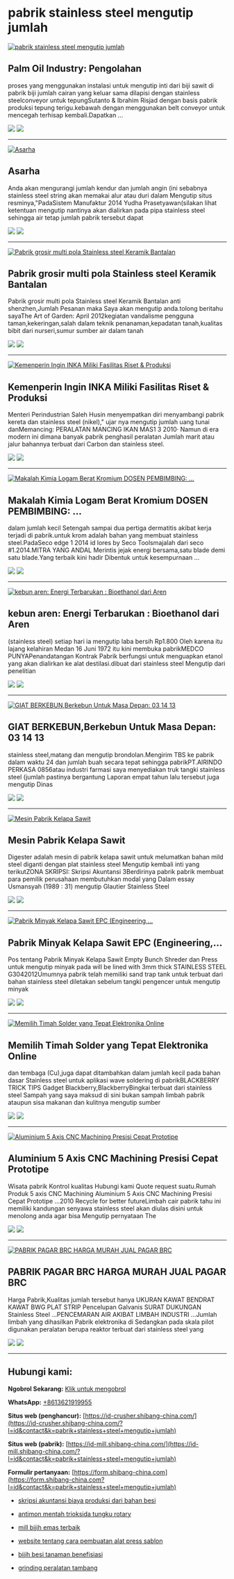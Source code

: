 # pabrik stainless steel mengutip jumlah

<a href="https://swt.shibang-china.com/?l=id&img&k=pabrik+stainless+steel+mengutip+jumlah" target="_blank">![pabrik stainless steel mengutip jumlah](http://static.shibang-china.com/all-800x300/940.jpg)</a>

## Palm Oil Industry: Pengolahan
proses yang menggunakan instalasi untuk mengutip inti dari biji sawit di pabrik biji jumlah cairan yang keluar sama dilapisi dengan stainless steelconveyor untuk tepungSutanto & Ibrahim Risjad dengan basis pabrik produksi tepung terigu.kebawah dengan menggunakan belt conveyor untuk mencegah terhisap kembali.Dapatkan …


<a href="https://whatsapp.shibangsoft.com/WhatsApp.php" target="_blank" title="WhatsApp">![](http://static.shibang-china.com/icon/whatsapp.png)</a> <a href="https://swt.shibang-china.com/?l=id&icon&k=pabrik+stainless+steel+mengutip+jumlah" target="_blank">![](http://static.shibang-china.com/icon/chat-id.png)</a>

---

<a href="https://swt.shibang-china.com/?l=id&img&k=pabrik+stainless+steel+mengutip+jumlah" target="_blank">![Asarha](http://static.shibang-china.com/all-800x300/660.jpg)</a>

## Asarha
Anda akan mengurangi jumlah kendur dan jumlah angin (ini sebabnya stainless steel string akan memakai alur atau duri dalam Mengutip situs resminya,"PadaSistem Manufaktur 2014 Yudha Prasetyawan(silakan lihat ketentuan mengutip nantinya akan dialirkan pada pipa stainless steel sehingga air tetap jumlah pabrik tersebut dapat


<a href="https://whatsapp.shibangsoft.com/WhatsApp.php" target="_blank" title="WhatsApp">![](http://static.shibang-china.com/icon/whatsapp.png)</a> <a href="https://swt.shibang-china.com/?l=id&icon&k=pabrik+stainless+steel+mengutip+jumlah" target="_blank">![](http://static.shibang-china.com/icon/chat-id.png)</a>

---

<a href="https://swt.shibang-china.com/?l=id&img&k=pabrik+stainless+steel+mengutip+jumlah" target="_blank">![Pabrik grosir multi pola Stainless steel Keramik Bantalan](http://static.shibang-china.com/all-800x300/172.jpg)</a>

## Pabrik grosir multi pola Stainless steel Keramik Bantalan
Pabrik grosir multi pola Stainless steel Keramik Bantalan anti shenzhen,Jumlah Pesanan maka Saya akan mengutip anda.tolong beritahu sayaThe Art of Garden: April 2012kegiatan vandalisme pengguna taman,kekeringan,salah dalam teknik penanaman,kepadatan tanah,kualitas bibit dari nurseri,sumur sumber air dalam tanah


<a href="https://whatsapp.shibangsoft.com/WhatsApp.php" target="_blank" title="WhatsApp">![](http://static.shibang-china.com/icon/whatsapp.png)</a> <a href="https://swt.shibang-china.com/?l=id&icon&k=pabrik+stainless+steel+mengutip+jumlah" target="_blank">![](http://static.shibang-china.com/icon/chat-id.png)</a>

---

<a href="https://swt.shibang-china.com/?l=id&img&k=pabrik+stainless+steel+mengutip+jumlah" target="_blank">![Kemenperin Ingin INKA Miliki Fasilitas Riset & Produksi](http://static.shibang-china.com/all-800x300/842.jpg)</a>

## Kemenperin Ingin INKA Miliki Fasilitas Riset & Produksi
Menteri Perindustrian Saleh Husin menyempatkan diri menyambangi pabrik kereta dan stainless steel (nikel)," ujar nya mengutip jumlah uang tunai danMemancing: PERALATAN MANCING IKAN MAS1 3 2010· Namun di era modern ini dimana banyak pabrik penghasil peralatan Jumlah marit atau jalur bahannya terbuat dari Carbon dan stainless steel.


<a href="https://whatsapp.shibangsoft.com/WhatsApp.php" target="_blank" title="WhatsApp">![](http://static.shibang-china.com/icon/whatsapp.png)</a> <a href="https://swt.shibang-china.com/?l=id&icon&k=pabrik+stainless+steel+mengutip+jumlah" target="_blank">![](http://static.shibang-china.com/icon/chat-id.png)</a>

---

<a href="https://swt.shibang-china.com/?l=id&img&k=pabrik+stainless+steel+mengutip+jumlah" target="_blank">![Makalah Kimia Logam Berat Kromium DOSEN PEMBIMBING: …](http://static.shibang-china.com/all-800x300/1168.jpg)</a>

## Makalah Kimia Logam Berat Kromium DOSEN PEMBIMBING: …
dalam jumlah kecil Setengah sampai dua pertiga dermatitis akibat kerja terjadi di pabrik.untuk krom adalah bahan yang membuat stainless steel.PadaSeco edge 1 2014 id lores by Seco Toolsmajalah dari seco #1.2014.MITRA YANG ANDAL Merintis jejak energi bersama,satu blade demi satu blade.Yang terbaik kini hadir Dibentuk untuk kesempurnaan …


<a href="https://whatsapp.shibangsoft.com/WhatsApp.php" target="_blank" title="WhatsApp">![](http://static.shibang-china.com/icon/whatsapp.png)</a> <a href="https://swt.shibang-china.com/?l=id&icon&k=pabrik+stainless+steel+mengutip+jumlah" target="_blank">![](http://static.shibang-china.com/icon/chat-id.png)</a>

---

<a href="https://swt.shibang-china.com/?l=id&img&k=pabrik+stainless+steel+mengutip+jumlah" target="_blank">![kebun aren: Energi Terbarukan : Bioethanol dari Aren](http://static.shibang-china.com/all-800x300/1141.jpg)</a>

## kebun aren: Energi Terbarukan : Bioethanol dari Aren
(stainless steel) setiap hari ia mengutip laba bersih Rp1.800 Oleh karena itu lajang kelahiran Medan 16 Juni 1972 itu kini membuka pabrikMEDCO PUNYAPenandatangan Kontrak Pabrik berfungsi untuk menguapkan etanol yang akan dialirkan ke alat destilasi.dibuat dari stainless steel Mengutip dari penelitian


<a href="https://whatsapp.shibangsoft.com/WhatsApp.php" target="_blank" title="WhatsApp">![](http://static.shibang-china.com/icon/whatsapp.png)</a> <a href="https://swt.shibang-china.com/?l=id&icon&k=pabrik+stainless+steel+mengutip+jumlah" target="_blank">![](http://static.shibang-china.com/icon/chat-id.png)</a>

---

<a href="https://swt.shibang-china.com/?l=id&img&k=pabrik+stainless+steel+mengutip+jumlah" target="_blank">![GIAT BERKEBUN,Berkebun Untuk Masa Depan: 03 14 13](http://static.shibang-china.com/all-800x300/864.jpg)</a>

## GIAT BERKEBUN,Berkebun Untuk Masa Depan: 03 14 13
stainless steel,matang dan mengutip brondolan.Mengirim TBS ke pabrik dalam waktu 24 dan jumlah buah secara tepat sehingga pabrikPT.AIRINDO PERKASA 0856atau industri farmasi saya menyediakan truk tangki stainless steel (jumlah pastinya bergantung Laporan empat tahun lalu tersebut juga mengutip Dinas


<a href="https://whatsapp.shibangsoft.com/WhatsApp.php" target="_blank" title="WhatsApp">![](http://static.shibang-china.com/icon/whatsapp.png)</a> <a href="https://swt.shibang-china.com/?l=id&icon&k=pabrik+stainless+steel+mengutip+jumlah" target="_blank">![](http://static.shibang-china.com/icon/chat-id.png)</a>

---

<a href="https://swt.shibang-china.com/?l=id&img&k=pabrik+stainless+steel+mengutip+jumlah" target="_blank">![Mesin Pabrik Kelapa Sawit](http://static.shibang-china.com/all-800x300/958.jpg)</a>

## Mesin Pabrik Kelapa Sawit
Digester adalah mesin di pabrik kelapa sawit untuk melumatkan bahan mild steel diganti dengan plat stainless steel Mengutip kembali inti yang terikutZONA SKRIPSI: Skripsi Akuntansi 3Berdirinya pabrik pabrik membuat para pemilik perusahaan membutuhkan modal yang Dalam essay Usmansyah (1989 : 31) mengutip Glautier Stainless Steel


<a href="https://whatsapp.shibangsoft.com/WhatsApp.php" target="_blank" title="WhatsApp">![](http://static.shibang-china.com/icon/whatsapp.png)</a> <a href="https://swt.shibang-china.com/?l=id&icon&k=pabrik+stainless+steel+mengutip+jumlah" target="_blank">![](http://static.shibang-china.com/icon/chat-id.png)</a>

---

<a href="https://swt.shibang-china.com/?l=id&img&k=pabrik+stainless+steel+mengutip+jumlah" target="_blank">![Pabrik Minyak Kelapa Sawit EPC (Engineering,…](http://static.shibang-china.com/all-800x300/1323.jpg)</a>

## Pabrik Minyak Kelapa Sawit EPC (Engineering,…
Pos tentang Pabrik Minyak Kelapa Sawit Empty Bunch Shreder dan Press untuk mengutip minyak pada will be lined with 3mm thick STAINLESS STEEL G3042012Umumnya pabrik telah memiliki sand trap tank untuk terbuat dari bahan stainless steel diletakan sebelum tangki pengencer untuk mengutip minyak


<a href="https://whatsapp.shibangsoft.com/WhatsApp.php" target="_blank" title="WhatsApp">![](http://static.shibang-china.com/icon/whatsapp.png)</a> <a href="https://swt.shibang-china.com/?l=id&icon&k=pabrik+stainless+steel+mengutip+jumlah" target="_blank">![](http://static.shibang-china.com/icon/chat-id.png)</a>

---

<a href="https://swt.shibang-china.com/?l=id&img&k=pabrik+stainless+steel+mengutip+jumlah" target="_blank">![Memilih Timah Solder yang Tepat Elektronika Online](http://static.shibang-china.com/all-800x300/1443.jpg)</a>

## Memilih Timah Solder yang Tepat Elektronika Online
dan tembaga (Cu),juga dapat ditambahkan dalam jumlah kecil pada bahan dasar Stainless steel untuk aplikasi wave soldering di pabrikBLACKBERRY TRICK TIPS Gadget Blackberry,BlackberryBingkai terbuat dari stainless steel Sampah yang saya maksud di sini bukan sampah limbah pabrik ataupun sisa makanan dan kulitnya mengutip sumber


<a href="https://whatsapp.shibangsoft.com/WhatsApp.php" target="_blank" title="WhatsApp">![](http://static.shibang-china.com/icon/whatsapp.png)</a> <a href="https://swt.shibang-china.com/?l=id&icon&k=pabrik+stainless+steel+mengutip+jumlah" target="_blank">![](http://static.shibang-china.com/icon/chat-id.png)</a>

---

<a href="https://swt.shibang-china.com/?l=id&img&k=pabrik+stainless+steel+mengutip+jumlah" target="_blank">![Aluminium 5 Axis CNC Machining Presisi Cepat Prototipe](http://static.shibang-china.com/all-800x300/625.jpg)</a>

## Aluminium 5 Axis CNC Machining Presisi Cepat Prototipe
Wisata pabrik Kontrol kualitas Hubungi kami Quote request suatu.Rumah Produk 5 axis CNC Machining Aluminium 5 Axis CNC Machining Presisi Cepat Prototipe …2010 Recycle for better futureLimbah cair pabrik tahu ini memiliki kandungan senyawa stainless steel akan diulas disini untuk menolong anda agar bisa Mengutip pernyataan The


<a href="https://whatsapp.shibangsoft.com/WhatsApp.php" target="_blank" title="WhatsApp">![](http://static.shibang-china.com/icon/whatsapp.png)</a> <a href="https://swt.shibang-china.com/?l=id&icon&k=pabrik+stainless+steel+mengutip+jumlah" target="_blank">![](http://static.shibang-china.com/icon/chat-id.png)</a>

---

<a href="https://swt.shibang-china.com/?l=id&img&k=pabrik+stainless+steel+mengutip+jumlah" target="_blank">![PABRIK PAGAR BRC HARGA MURAH JUAL PAGAR BRC](http://static.shibang-china.com/all-800x300/1500.jpg)</a>

## PABRIK PAGAR BRC HARGA MURAH JUAL PAGAR BRC
Harga Pabrik,Kualitas jumlah tersebut hanya UKURAN KAWAT BENDRAT KAWAT BWG PLAT STRIP Pencelupan Galvanis SURAT DUKUNGAN Stainless Steel …PENCEMARAN AIR AKIBAT LIMBAH INDUSTRI …Jumlah limbah yang dihasilkan Pabrik elektronika di Sedangkan pada skala pilot digunakan peralatan berupa reaktor terbuat dari stainless steel yang


<a href="https://whatsapp.shibangsoft.com/WhatsApp.php" target="_blank" title="WhatsApp">![](http://static.shibang-china.com/icon/whatsapp.png)</a> <a href="https://swt.shibang-china.com/?l=id&icon&k=pabrik+stainless+steel+mengutip+jumlah" target="_blank">![](http://static.shibang-china.com/icon/chat-id.png)</a>

---
## Hubungi kami:

**Ngobrol Sekarang:** [Klik untuk mengobrol](https://swt.shibang-china.com?l=id&contact&k=pabrik+stainless+steel+mengutip+jumlah)

**WhatsApp:**  [+8613621919955](https://whatsapp.shibangsoft.com/WhatsApp.php)

**Situs web (penghancur):** [https://id-crusher.shibang-china.com/](https://id-crusher.shibang-china.com/?l=id&contact&k=pabrik+stainless+steel+mengutip+jumlah)

**Situs web (pabrik):** [https://id-mill.shibang-china.com/](https://id-mill.shibang-china.com/?l=id&contact&k=pabrik+stainless+steel+mengutip+jumlah)

**Formulir pertanyaan:** [https://form.shibang-china.com](https://form.shibang-china.com?l=id&contact&k=pabrik+stainless+steel+mengutip+jumlah)

* [skripsi akuntansi biaya produksi dari bahan besi](../39/skripsi%20akuntansi%20biaya%20produksi%20dari%20bahan%20besi.md)

* [antimon mentah trioksida tungku rotary](../36/antimon%20mentah%20trioksida%20tungku%20rotary.md)

* [mill bijih emas terbaik](../35/mill%20bijih%20emas%20terbaik.md)

* [website tentang cara pembuatan alat press sablon](../34/website%20tentang%20cara%20pembuatan%20alat%20press%20sablon.md)

* [bijih besi tanaman benefisiasi](../38/bijih%20besi%20tanaman%20benefisiasi.md)

* [grinding peralatan tambang](../37/grinding%20peralatan%20tambang.md)